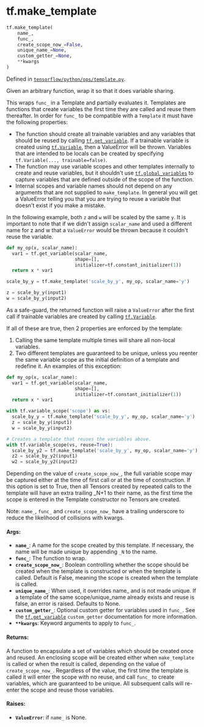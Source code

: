 <div itemscope itemtype="http://developers.google.com/ReferenceObject">
<meta itemprop="name" content="tf.make_template" />
<meta itemprop="path" content="Stable" />
</div>

# tf.make_template

``` python
tf.make_template(
    name_,
    func_,
    create_scope_now_=False,
    unique_name_=None,
    custom_getter_=None,
    **kwargs
)
```



Defined in [`tensorflow/python/ops/template.py`](https://www.tensorflow.org/code/tensorflow/python/ops/template.py).

Given an arbitrary function, wrap it so that it does variable sharing.

This wraps `func_` in a Template and partially evaluates it. Templates are
functions that create variables the first time they are called and reuse them
thereafter. In order for `func_` to be compatible with a `Template` it must
have the following properties:

* The function should create all trainable variables and any variables that
   should be reused by calling <a href="../tf/get_variable.md"><code>tf.get_variable</code></a>. If a trainable variable is
   created using <a href="../tf/Variable.md"><code>tf.Variable</code></a>, then a ValueError will be thrown. Variables
   that are intended to be locals can be created by specifying
   `tf.Variable(..., trainable=false)`.
* The function may use variable scopes and other templates internally to
    create and reuse variables, but it shouldn't use <a href="../tf/global_variables.md"><code>tf.global_variables</code></a> to
    capture variables that are defined outside of the scope of the function.
* Internal scopes and variable names should not depend on any arguments that
    are not supplied to `make_template`. In general you will get a ValueError
    telling you that you are trying to reuse a variable that doesn't exist
    if you make a mistake.

In the following example, both `z` and `w` will be scaled by the same `y`. It
is important to note that if we didn't assign `scalar_name` and used a
different name for z and w that a `ValueError` would be thrown because it
couldn't reuse the variable.

```python
def my_op(x, scalar_name):
  var1 = tf.get_variable(scalar_name,
                         shape=[],
                         initializer=tf.constant_initializer(1))
  return x * var1

scale_by_y = tf.make_template('scale_by_y', my_op, scalar_name='y')

z = scale_by_y(input1)
w = scale_by_y(input2)
```

As a safe-guard, the returned function will raise a `ValueError` after the
first call if trainable variables are created by calling <a href="../tf/Variable.md"><code>tf.Variable</code></a>.

If all of these are true, then 2 properties are enforced by the template:

1. Calling the same template multiple times will share all non-local
    variables.
2. Two different templates are guaranteed to be unique, unless you reenter the
    same variable scope as the initial definition of a template and redefine
    it. An examples of this exception:

```python
def my_op(x, scalar_name):
  var1 = tf.get_variable(scalar_name,
                         shape=[],
                         initializer=tf.constant_initializer(1))
  return x * var1

with tf.variable_scope('scope') as vs:
  scale_by_y = tf.make_template('scale_by_y', my_op, scalar_name='y')
  z = scale_by_y(input1)
  w = scale_by_y(input2)

# Creates a template that reuses the variables above.
with tf.variable_scope(vs, reuse=True):
  scale_by_y2 = tf.make_template('scale_by_y', my_op, scalar_name='y')
  z2 = scale_by_y2(input1)
  w2 = scale_by_y2(input2)
```

Depending on the value of `create_scope_now_`, the full variable scope may be
captured either at the time of first call or at the time of construction. If
this option is set to True, then all Tensors created by repeated calls to the
template will have an extra trailing _N+1 to their name, as the first time the
scope is entered in the Template constructor no Tensors are created.

Note: `name_`, `func_` and `create_scope_now_` have a trailing underscore to
reduce the likelihood of collisions with kwargs.

#### Args:

* <b>`name_`</b>: A name for the scope created by this template. If necessary, the name
    will be made unique by appending `_N` to the name.
* <b>`func_`</b>: The function to wrap.
* <b>`create_scope_now_`</b>: Boolean controlling whether the scope should be created
    when the template is constructed or when the template is called. Default
    is False, meaning the scope is created when the template is called.
* <b>`unique_name_`</b>: When used, it overrides name_ and is not made unique. If a
    template of the same scope/unique_name already exists and reuse is false,
    an error is raised. Defaults to None.
* <b>`custom_getter_`</b>: Optional custom getter for variables used in `func_`. See
    the <a href="../tf/get_variable.md"><code>tf.get_variable</code></a> `custom_getter` documentation for
    more information.
* <b>`**kwargs`</b>: Keyword arguments to apply to `func_`.


#### Returns:

A function to encapsulate a set of variables which should be created once
and reused. An enclosing scope will be created either when `make_template`
is called or when the result is called, depending on the value of
`create_scope_now_`. Regardless of the value, the first time the template
is called it will enter the scope with no reuse, and call `func_` to create
variables, which are guaranteed to be unique. All subsequent calls will
re-enter the scope and reuse those variables.


#### Raises:

* <b>`ValueError`</b>: if `name_` is None.